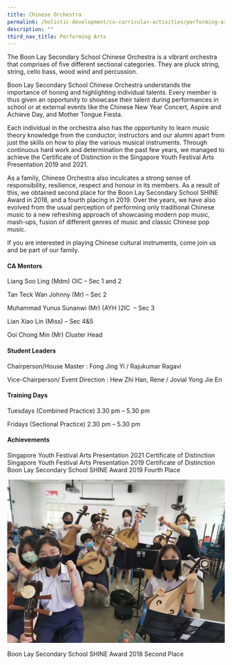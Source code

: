 ```yaml
---
title: Chinese Orchestra
permalink: /holistic-development/co-curricular-activities/performing-arts/chinese-orchestra/
description: ""
third_nav_title: Performing Arts
---
```

The Boon Lay Secondary School Chinese Orchestra is a vibrant orchestra that comprises of five different sectional categories. They are pluck string, string, cello bass, wood wind and percussion.

Boon Lay Secondary School Chinese Orchestra understands the importance of honing and highlighting individual talents. Every member is thus given an opportunity to showcase their talent during performances in school or at external events like the Chinese New Year Concert, Aspire and Achieve Day, and Mother Tongue Fiesta.

Each individual in the orchestra also has the opportunity to learn music theory knowledge from the conductor, instructors and our alumni apart from just the skills on how to play the various musical instruments. Through continuous hard work and determination the past few years, we managed to achieve the Certificate of Distinction in the Singapore Youth Festival Arts Presentation 2019 and 2021.

As a family, Chinese Orchestra also inculcates a strong sense of responsibility, resilience, respect and honour in its members. As a result of this, we obtained second place for the Boon Lay Secondary School SHINE Award in 2018, and a fourth placing in 2019. Over the years, we have also evolved from the usual perception of performing only traditional Chinese music to a new refreshing approach of showcasing modern pop music, mash-ups, fusion of different genres of music and classic Chinese pop music.

If you are interested in playing Chinese cultural instruments, come join us and be part of our family.

#### CA Mentors

Liang Soo Ling (Mdm) OIC – Sec 1 and 2

Tan Teck Wan Johnny (Mr) – Sec 2

Muhammad Yunus Sunanwi (Mr) (AYH )2IC  – Sec 3

Lian Xiao Lin (Miss) – Sec 4&5

Ooi Chong Min (Mr) Cluster Head

#### Student Leaders

Chairperson/House Master : Fong Jing Yi / Rajukumar Ragavi

Vice-Chairperson/ Event Direction : Hew Zhi Han, Rene / Jovial Yong Jie En

#### Training Days

Tuesdays (Combined Practice) 3.30 pm – 5.30 pm

Fridays (Sectional Practice) 2.30 pm – 5.30 pm

#### Achievements
Singapore Youth Festival Arts Presentation 2021 Certificate of Distinction
Singapore Youth Festival Arts Presentation 2019 Certificate of Distinction
Boon Lay Secondary School SHINE Award 2019 Fourth Place

![](/images/CO.jpeg)

Boon Lay Secondary School SHINE Award 2018 Second Place